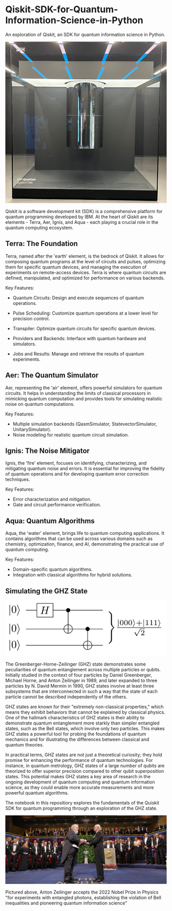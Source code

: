 # Qiskit-SDK-for-Quantum-Information-Science-in-Python
An exploration of Qiskit, an SDK for quantum information science in Python.

![](img/qiskit_quantum_pic3.png)

Qiskit is a software development kit (SDK) is a comprehensive platform for quantum programming developed by IBM. 
At the heart of Qiskit are its elements - Terra, Aer, Ignis, and Aqua - each playing a crucial role in the quantum 
computing ecosystem. 

## Terra: The Foundation

Terra, named after the 'earth' element, is the bedrock of Qiskit. It allows for composing quantum programs at the level of circuits and pulses, optimizing them for specific quantum devices, and managing the execution of experiments on remote-access devices. Terra is where quantum circuits are defined, manipulated, and optimized for performance on various backends.

Key Features:

- Quantum Circuits: Design and execute sequences of quantum operations.

- Pulse Scheduling: Customize quantum operations at a lower level for precision control.

- Transpiler: Optimize quantum circuits for specific quantum devices.

- Providers and Backends: Interface with quantum hardware and simulators.

- Jobs and Results: Manage and retrieve the results of quantum experiments.

## Aer: The Quantum Simulator

Aer, representing the 'air' element, offers powerful simulators for quantum circuits. It helps in understanding the limits of classical processors in mimicking quantum computation and provides tools for simulating realistic noise on quantum computations.

Key Features:

- Multiple simulation backends (QasmSimulator, StatevectorSimulator, UnitarySimulator).
- Noise modeling for realistic quantum circuit simulation.

## Ignis: The Noise Mitigator

Ignis, the 'fire' element, focuses on identifying, characterizing, and mitigating quantum noise and errors. It is essential for improving the fidelity of quantum operations and for developing quantum error correction techniques.

Key Features:

- Error characterization and mitigation.
- Gate and circuit performance verification.

## Aqua: Quantum Algorithms

Aqua, the 'water' element, brings life to quantum computing applications. It contains algorithms that can be used across various domains such as chemistry, optimization, finance, and AI, demonstrating the practical use of quantum computing.

Key Features:

- Domain-specific quantum algorithms.
- Integration with classical algorithms for hybrid solutions.

## Simulating the GHZ State

![](img/ghz_pic1.png)

The Greenberger-Horne-Zeilinger (GHZ) state demonstrates some peculiarities of quantum entanglement across 
multiple particles or qubits. Initially studied in the context of four particles by Daniel Greenberger, Michael Horne, and Anton Zeilinger in 1989, 
and later expanded to three particles by N. David Mermin in 1990, GHZ states involve at least three subsystems that are 
interconnected in such a way that the state of each particle cannot be described independently of the others.

GHZ states are known for their "extremely non-classical properties," which means they exhibit behaviors that 
cannot be explained by classical physics. One of the hallmark characteristics of GHZ states is their ability to 
demonstrate quantum entanglement more starkly than simpler entangled states, such as the Bell states, which involve 
only two particles. This makes GHZ states a powerful tool for probing the foundations of quantum mechanics and for 
illustrating the differences between classical and quantum theories.

In practical terms, GHZ states are not just a theoretical curiosity; they hold promise for enhancing the 
performance of quantum technologies. For instance, in quantum metrology, GHZ states of a large number of 
qubits are theorized to offer superior precision compared to other qubit superposition states. This potential 
makes GHZ states a key area of research in the ongoing development of quantum computing and quantum information 
science, as they could enable more accurate measurements and more powerful quantum algorithms.

The notebook in this repositiory explores the fundamentals of the Quiskit SDK for quantum programming through an exploration of the GHZ state. 

![](img/zeilinger_nobel.png)

Pictured above, Anton Zeilinger accepts the 2022 Nobel Prize in Physics "for experiments with entangled photons, establishing the violation of Bell inequalities and pioneering quantum information science"


